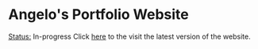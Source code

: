 # Angelo's Portfolio Website
<ins>Status:</ins> In-progress
Click [here](https://ninjangelo.github.io) to the visit the latest version of the website.
